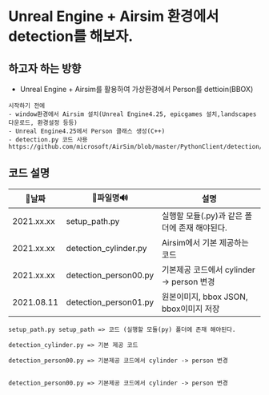 # Unreal Engine + Airsim 환경에서 detection를 해보자. 

## 하고자 하는 방향
- Unreal Engine + Airsim를 활용하여 가상환경에서 Person를 dettioin(BBOX)

```
시작하기 전에
- window환경에서 Airsim 설치(Unreal Engine4.25, epicgames 설치,landscapes 다운로드, 환경설정 등등)
- Unreal Engine4.25에서 Person 클래스 생성(C++)
- detection.py 코드 사용 https://github.com/microsoft/AirSim/blob/master/PythonClient/detection/detection.py
```

## 코드 설명

|📅날짜|📒파일명🔊|설명|
|---|----|----|
| 2021.xx.xx|setup_path.py| 실행할 모듈(.py)과 같은 폴더에 존재 해야된다.|
| 2021.xx.xx|detection_cylinder.py| Airsim에서 기본 제공하는 코드|
| 2021.xx.xx|detection_person00.py| 기본제공 코드에서 cylinder -> person 변경|
| 2021.08.11|detection_person01.py| 원본이미지, bbox JSON, bbox이미지 저장  |



```
setup_path.py setup_path => 코드 (실행할 모듈(py) 폴더에 존재 해야된다.
```
```
detection_cylinder.py => 기본 제공 코드
```
```
detection_person00.py => 기본제공 코드에서 cylinder -> person 변경
```
```

detection_person00.py => 기본제공 코드에서 cylinder -> person 변경
```
